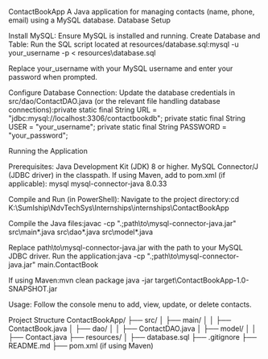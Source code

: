 ContactBookApp
A Java application for managing contacts (name, phone, email) using a MySQL database.
Database Setup

Install MySQL: Ensure MySQL is installed and running.
Create Database and Table:
Run the SQL script located at resources/database.sql:mysql -u your_username -p < resources\database.sql

Replace your_username with your MySQL username and enter your password when prompted.


Configure Database Connection:
Update the database credentials in src/dao/ContactDAO.java (or the relevant file handling database connections):private static final String URL = "jdbc:mysql://localhost:3306/contactbookdb";
private static final String USER = "your_username";
private static final String PASSWORD = "your_password";





Running the Application

Prerequisites:
Java Development Kit (JDK) 8 or higher.
MySQL Connector/J (JDBC driver) in the classpath.
If using Maven, add to pom.xml (if applicable):<dependency>
    <groupId>mysql</groupId>
    <artifactId>mysql-connector-java</artifactId>
    <version>8.0.33</version>
</dependency>






Compile and Run (in PowerShell):
Navigate to the project directory:cd K:\SumIship\NdvTechSys\Internships\internships\ContactBookApp


Compile the Java files:javac -cp ".;path\to\mysql-connector-java.jar" src\main\*.java src\dao\*.java src\model\*.java

Replace path\to\mysql-connector-java.jar with the path to your MySQL JDBC driver.
Run the application:java -cp ".;path\to\mysql-connector-java.jar" main.ContactBook


If using Maven:mvn clean package
java -jar target\ContactBookApp-1.0-SNAPSHOT.jar




Usage:
Follow the console menu to add, view, update, or delete contacts.



Project Structure
ContactBookApp/
├── src/
│   ├── main/
│   │   ├── ContactBook.java
│   ├── dao/
│   │   ├── ContactDAO.java
│   ├── model/
│   │   ├── Contact.java
├── resources/
│   ├── database.sql
├── .gitignore
├── README.md
├── pom.xml (if using Maven)
